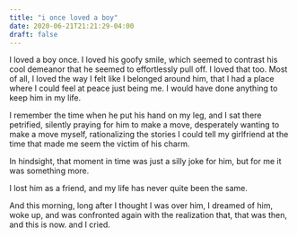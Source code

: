```yaml
---
title: "i once loved a boy"
date: 2020-06-21T21:21:29-04:00
draft: false
---
```


I loved a boy once. I loved his goofy smile, which seemed to contrast his cool demeanor that he seemed to effortlessly pull off. I loved that too. Most of all, I loved the way I felt like I belonged around him, that I had a place where I could feel at peace just being me. I would have done anything to keep him in my life.

I remember the time when he put his hand on my leg, and I sat there petrified, silently praying for him to make a move, desperately wanting to make a move myself, rationalizing the stories I could tell my girlfriend at the time that made me seem the victim of his charm.

In hindsight, that moment in time was just a silly joke for him, but for me it was something more.

I lost him as a friend, and my life has never quite been the same.

And this morning, long after I thought I was over him, I dreamed of him, woke up, and was confronted again with the realization that, that was then, and this is now. and I cried.

